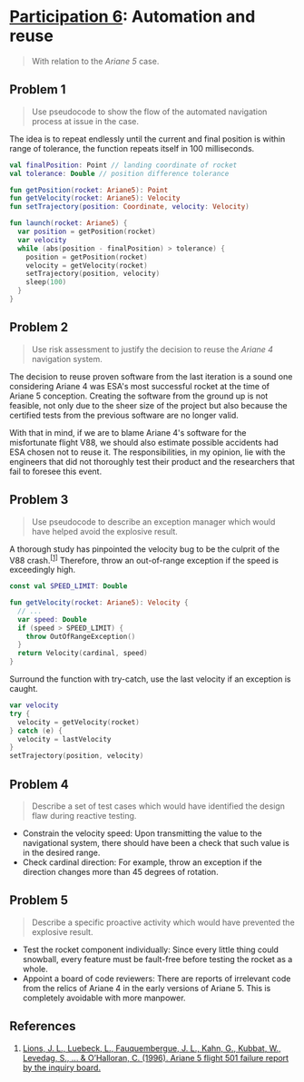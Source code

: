 # [Participation 6](https://github.com/hendraanggrian/IIT-CS487/blob/assets/lect7.pdf): Automation and reuse

> With relation to the *Ariane 5* case.

## Problem 1

> Use pseudocode to show the flow of the automated navigation process at issue
  in the case.

The idea is to repeat endlessly until the current and final position is within
range of tolerance, the function repeats itself in 100 milliseconds.

```kotlin
val finalPosition: Point // landing coordinate of rocket
val tolerance: Double // position difference tolerance

fun getPosition(rocket: Ariane5): Point
fun getVelocity(rocket: Ariane5): Velocity
fun setTrajectory(position: Coordinate, velocity: Velocity)

fun launch(rocket: Ariane5) {
  var position = getPosition(rocket)
  var velocity
  while (abs(position - finalPosition) > tolerance) {
    position = getPosition(rocket)
    velocity = getVelocity(rocket)
    setTrajectory(position, velocity)
    sleep(100)
  }
}
```

## Problem 2

> Use risk assessment to justify the decision to reuse the *Ariane 4* navigation
  system.

The decision to reuse proven software from the last iteration is a sound one
considering Ariane 4 was ESA's most successful rocket at the time of Ariane 5
conception. Creating the software from the ground up is not feasible, not only
due to the sheer size of the project but also because the certified tests from
the previous software are no longer valid.

With that in mind, if we are to blame Ariane 4's software for the misfortunate
flight V88, we should also estimate possible accidents had ESA chosen not to
reuse it. The responsibilities, in my opinion, lie with the engineers that did
not thoroughly test their product and the researchers that fail to foresee this
event.

## Problem 3

> Use pseudocode to describe an exception manager which would have helped avoid
  the explosive result.

A thorough study has pinpointed the velocity bug to be the culprit of the V88
crash.<sup>[\[1\]]</sup> Therefore, throw an out-of-range exception if the speed
is exceedingly high.

```kotlin
const val SPEED_LIMIT: Double

fun getVelocity(rocket: Ariane5): Velocity {
  // ...
  var speed: Double
  if (speed > SPEED_LIMIT) {
    throw OutOfRangeException()
  }
  return Velocity(cardinal, speed)
}
```

Surround the function with try-catch, use the last velocity if an exception is
caught.

```kotlin
var velocity
try {
  velocity = getVelocity(rocket)
} catch (e) {
  velocity = lastVelocity
}
setTrajectory(position, velocity)
```

## Problem 4

> Describe a set of test cases which would have identified the design flaw
  during reactive testing.

- Constrain the velocity speed: Upon transmitting the value to the navigational
  system, there should have been a check that such value is in the desired
  range.
- Check cardinal direction: For example, throw an exception if the direction
  changes more than 45 degrees of rotation.

## Problem 5

> Describe a specific proactive activity which would have prevented the
  explosive result.

- Test the rocket component individually: Since every little thing could
  snowball, every feature must be fault-free before testing the rocket as a
  whole.
- Appoint a board of code reviewers: There are reports of irrelevant code from
  the relics of Ariane 4 in the early versions of Ariane 5. This is completely
  avoidable with more manpower.

## References

1. [Lions, J. L., Luebeck, L., Fauquembergue, J. L., Kahn, G., Kubbat, W., Levedag, S., ... & O’Halloran, C. (1996). Ariane 5 flight 501 failure report by the inquiry board.](https://www.csm.ornl.gov/~sheldon/cs422/ariane5fr.html)

[\[1\]]: https://www.csm.ornl.gov/~sheldon/cs422/ariane5fr.html
